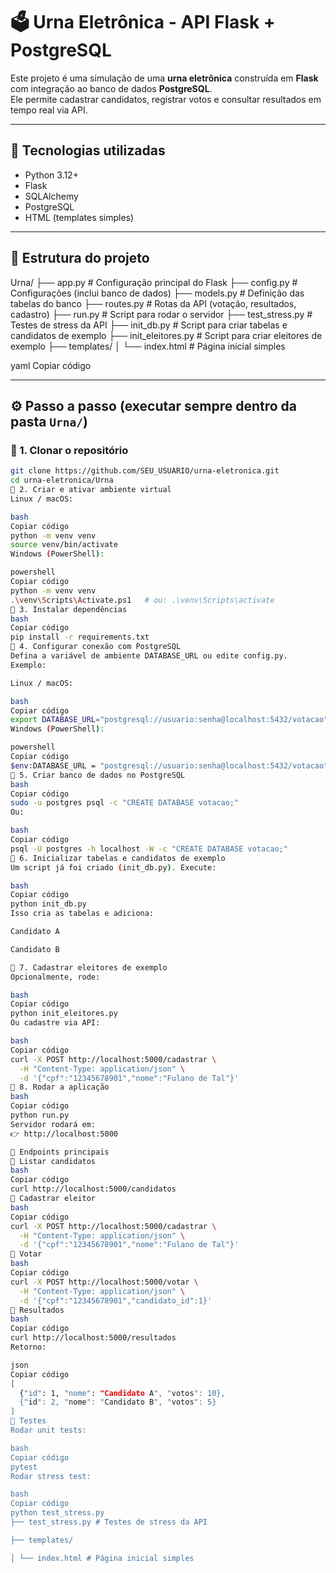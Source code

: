 # 🗳️ Urna Eletrônica - API Flask + PostgreSQL

Este projeto é uma simulação de uma **urna eletrônica** construída em **Flask** com integração ao banco de dados **PostgreSQL**.  
Ele permite cadastrar candidatos, registrar votos e consultar resultados em tempo real via API.

---

## 🚀 Tecnologias utilizadas
- Python 3.12+
- Flask
- SQLAlchemy
- PostgreSQL
- HTML (templates simples)

---

## 📂 Estrutura do projeto

Urna/
├── app.py # Configuração principal do Flask
├── config.py # Configurações (inclui banco de dados)
├── models.py # Definição das tabelas do banco
├── routes.py # Rotas da API (votação, resultados, cadastro)
├── run.py # Script para rodar o servidor
├── test_stress.py # Testes de stress da API
├── init_db.py # Script para criar tabelas e candidatos de exemplo
├── init_eleitores.py # Script para criar eleitores de exemplo
├── templates/
│ └── index.html # Página inicial simples

yaml
Copiar código

---

## ⚙️ Passo a passo (executar sempre dentro da pasta `Urna/`)

### 🔹 1. Clonar o repositório
```bash
git clone https://github.com/SEU_USUARIO/urna-eletronica.git
cd urna-eletronica/Urna
🔹 2. Criar e ativar ambiente virtual
Linux / macOS:

bash
Copiar código
python -m venv venv
source venv/bin/activate
Windows (PowerShell):

powershell
Copiar código
python -m venv venv
.\venv\Scripts\Activate.ps1   # ou: .\venv\Scripts\activate
🔹 3. Instalar dependências
bash
Copiar código
pip install -r requirements.txt
🔹 4. Configurar conexão com PostgreSQL
Defina a variável de ambiente DATABASE_URL ou edite config.py.
Exemplo:

Linux / macOS:

bash
Copiar código
export DATABASE_URL="postgresql://usuario:senha@localhost:5432/votacao"
Windows (PowerShell):

powershell
Copiar código
$env:DATABASE_URL = "postgresql://usuario:senha@localhost:5432/votacao"
🔹 5. Criar banco de dados no PostgreSQL
bash
Copiar código
sudo -u postgres psql -c "CREATE DATABASE votacao;"
Ou:

bash
Copiar código
psql -U postgres -h localhost -W -c "CREATE DATABASE votacao;"
🔹 6. Inicializar tabelas e candidatos de exemplo
Um script já foi criado (init_db.py). Execute:

bash
Copiar código
python init_db.py
Isso cria as tabelas e adiciona:

Candidato A

Candidato B

🔹 7. Cadastrar eleitores de exemplo
Opcionalmente, rode:

bash
Copiar código
python init_eleitores.py
Ou cadastre via API:

bash
Copiar código
curl -X POST http://localhost:5000/cadastrar \
  -H "Content-Type: application/json" \
  -d '{"cpf":"12345678901","nome":"Fulano de Tal"}'
🔹 8. Rodar a aplicação
bash
Copiar código
python run.py
Servidor rodará em:
👉 http://localhost:5000

📌 Endpoints principais
🔹 Listar candidatos
bash
Copiar código
curl http://localhost:5000/candidatos
🔹 Cadastrar eleitor
bash
Copiar código
curl -X POST http://localhost:5000/cadastrar \
  -H "Content-Type: application/json" \
  -d '{"cpf":"12345678901","nome":"Fulano de Tal"}'
🔹 Votar
bash
Copiar código
curl -X POST http://localhost:5000/votar \
  -H "Content-Type: application/json" \
  -d '{"cpf":"12345678901","candidato_id":1}'
🔹 Resultados
bash
Copiar código
curl http://localhost:5000/resultados
Retorno:

json
Copiar código
[
  {"id": 1, "nome": "Candidato A", "votos": 10},
  {"id": 2, "nome": "Candidato B", "votos": 5}
]
🧪 Testes
Rodar unit tests:

bash
Copiar código
pytest
Rodar stress test:

bash
Copiar código
python test_stress.py
├── test_stress.py # Testes de stress da API

├── templates/

│ └── index.html # Página inicial simples


